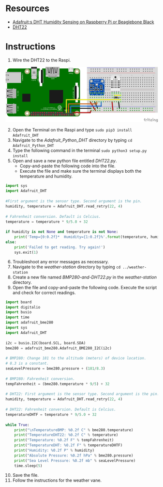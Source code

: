 # Resources
* [Adafruit;s DHT Humidity Sensing on Raspberry Pi or Beaglebone Black](https://learn.adafruit.com/dht-humidity-sensing-on-raspberry-pi-with-gdocs-logging/software-install-updated)
* [DHT22](https://www.digikey.com/catalog/en/partgroup/dht22-temperature-and-humidity-sensor/58084?utm_adgroup=xGeneral&slid=&gclid=EAIaIQobChMI9cWtle213gIVQkOGCh0OBQ54EAAYASAAEgIab_D_BwE)
# Instructions
1. Wire the DHT22 to the Raspi.

![DHT22 & BMP280 Wiring Diagram](https://github.com/kjellwr4/Raspi-Weather-Station/blob/BMP280/DHT22/Raspi%20BMP280%20DHT22%20with%20BB_bb.png)

2. Open the Terminal on the Raspi and type `sudo pip3 install Adafruit_DHT`
3. Navigate to the _Adafruit_Python_DHT_ directory by typing `cd Adafruit_Python_DHT`
4. Type the following command in the terminal `sudo python3 setup.py install`
5. Open and save a new python file entitled _DHT22.py_.
   * Copy-and-paste the following code into the file.
   * Execute the file and make sure the terminal displays both the temperature and humidity.
```python
import sys
import Adafruit_DHT

#First argument is the sensor type. Second argument is the pin.
humidity, temperature = Adafruit_DHT.read_retry(22, 4)

# Fahrenheit conversion. Default is Celcius.
temperature = temperature * 9/5.0 + 32

if humidity is not None and temperature is not None:
    print('Temp={0:0.2f}*  Humidity={1:0.2f}%'.format(temperature, humidity))
else:
    print('Failed to get reading. Try again!')
    sys.exit(1)
```
6. Troubleshoot any error messages as necessary.
7. Navigate to the _weather-station_ directory by typing `cd ../weather-station`
8. Create a new file named _BMP280-and-DHT22.py_ in the _weather-station_ directory.
9. Open the file and copy-and-paste the following code. Execute the script and check for correct readings.
```python
import board
import digitalio
import busio
import time
import adafruit_bme280
import sys
import Adafruit_DHT

i2c = busio.I2C(board.SCL, board.SDA)
bme280 = adafruit_bme280.Adafruit_BME280_I2C(i2c)

# BMP280: Change 181 to the altitude (meters) of device location.
# 8.3 is a constant.
seaLevelPressure = bme280.pressure + (181/8.3)

# BMP280: Fahrenheit conversion.
tempFahrenheit = (bme280.temperature * 9/5) + 32

# DHT22: First argument is the sensor type. Second argument is the pin.
humidity, temperature = Adafruit_DHT.read_retry(22, 4)

# DHT22: Fahrenheit conversion. Default is Celcius.
temperatureDHTF = temperature * 9/5.0 + 32

while True:
    print("\nTemperatureBMP: %0.2f C" % bme280.temperature)
    print("TemperatureDHT22: %0.2f C" % temperature)
    print("Temperature: %0.2f F" % tempFahrenheit)
    print("TemperatureDHT: %0.2f F" % temperatureDHTF)
    print("Humidity: %0.2f P" % humidity)
    print("Absolute Pressure: %0.2f hPa" % bme280.pressure)
    print("Sea Level Pressure: %0.2f mb" % seaLevelPressure)
    time.sleep(5)
```
10. Save the file.
11. Follow the instructions for the weather vane.
